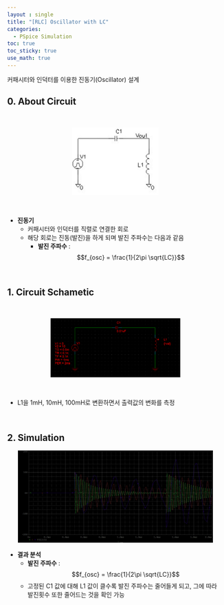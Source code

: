 ```yaml
---
layout : single
title: "[RLC] Oscillator with LC"
categories: 
  - PSpice Simulation 
toc: true
toc_sticky: true
use_math: true
---
```


커패시터와 인덕터를 이용한 진동기(Oscillator) 설계    

## 0. About Circuit   

&nbsp;

<div align="center">
  <img src="/assets/images/spice/8.jpg" width="40%" height="40%" alt=""/>
  <p><em></em></p>
</div>

&nbsp;

- **진동기**   
  - 커패시터와 인덕터를 직렬로 연결한 회로      
  - 해당 회로는 진동(발진)을 하게 되며 발진 주파수는 다음과 같음   
    - **발진 주파수** : $$f_{osc} = \frac{1}{2\pi \sqrt{LC}}$$          

&nbsp;

## 1. Circuit Schametic   

&nbsp;

<div align="center">
  <img src="/assets/images/spice/15.png" width="60%" height="60%" alt=""/>
  <p><em></em></p>
</div>

&nbsp;

- L1을 1mH, 10mH, 100mH로 변환하면서 출력값의 변화를 측정   

&nbsp;

   
## 2. Simulation   

<div align="center">
  <img src="/assets/images/spice/16.png" width="90%" height="90%" alt=""/>
  <p><em></em></p>
</div>

- **결과 분석**   
  - **발진 주파수** : $$f_{osc} = \frac{1}{2\pi \sqrt{LC}}$$  
  - 고정된 C1 값에 대해 L1 값이 클수록 발진 주파수는 줄어들게 되고, 그에 따라 발진횟수 또한 줄어드는 것을 확인 가능        

&nbsp;

